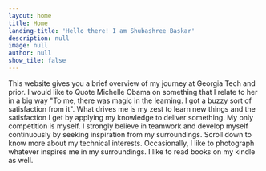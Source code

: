 ```yaml
---
layout: home
title: Home
landing-title: 'Hello there! I am Shubashree Baskar'
description: null
image: null
author: null
show_tile: false
---
```


This website gives you a brief overview of my journey at Georgia Tech and prior. I would like to Quote Michelle Obama on something that I relate to her in a big way "To me, there  was magic in the learning. I got a buzzy sort of satisfaction from it". What drives me is my zest to learn new things and the satisfaction I get by applying my knowledge to deliver something. My only competition is myself. I strongly believe in teamwork and develop myself continuously by seeking inspiration from my surroundings. Scroll down to know more about my technical interests. Occasionally, I like to photograph whatever inspires me in my surroundings. I like to read books on my kindle as well.
